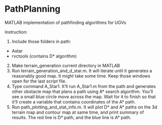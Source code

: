 # PathPlanning
MATLAB implementation of pathfinding algorithms for UGVs



Instruction:

1. Include those folders in path:
- Astar
- rvctools  (contains D* algorithm)
2. Make terrain_generation current directory in MATLAB
3. Run terrain_generation_and_d_star.m.  It will iterate until it generates a reasonably good map. It might take some time.  Keep those windows open for the last script file.
4. Type command A_Star1. It’ll run A_Star1.m from the path and generates other obstacle map that plans a path using A* search algorithm.  You’ll see a small blue circle move across the map.  Wait for it to finish so that it’ll create a variable that contains coordinates of the A* path.
5.  Run path_plotting_and_stat_info.m.  It will plot D* and A* paths on the 3d terrain map and contour map at same time, and print summary of results.  The red line is D* path, and the blue line is A* path.
